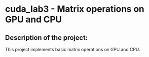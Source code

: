 # cuda_lab3 - Matrix operations on GPU and CPU
## Description of the project:
This project implements basic matrix operations on GPU and CPU.
